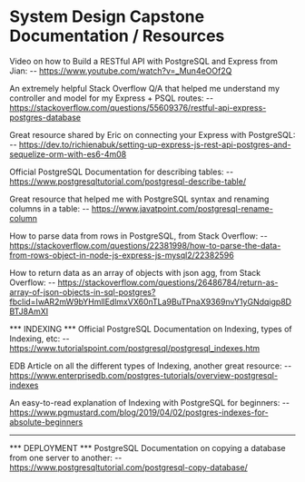 # System Design Capstone Documentation / Resources

Video on how to Build a RESTful API with PostgreSQL and Express from Jian:
-- https://www.youtube.com/watch?v=_Mun4eOOf2Q

An extremely helpful Stack Overflow Q/A that helped me understand my controller and model for my Express + PSQL routes:
-- https://stackoverflow.com/questions/55609376/restful-api-express-postgres-database

Great resource shared by Eric on connecting your Express with PostgreSQL:
-- https://dev.to/richienabuk/setting-up-express-js-rest-api-postgres-and-sequelize-orm-with-es6-4m08

Official PostgreSQL Documentation for describing tables:
-- https://www.postgresqltutorial.com/postgresql-describe-table/

Great resource that helped me with PostgreSQL syntax and renaming columns in a table:
-- https://www.javatpoint.com/postgresql-rename-column

How to parse data from rows in PostgreSQL, from Stack Overflow:
-- https://stackoverflow.com/questions/22381998/how-to-parse-the-data-from-rows-object-in-node-js-express-js-mysql2/22382596

How to return data as an array of objects with json agg, from Stack Overflow:
-- https://stackoverflow.com/questions/26486784/return-as-array-of-json-objects-in-sql-postgres?fbclid=IwAR2mW9bYHmllEdlmxVX60nTLa9BuTPnaX9369nvY1yGNdqigp8DBTJ8AmXI

*** INDEXING ***
Official PostgreSQL Documentation on Indexing, types of Indexing, etc:
-- https://www.tutorialspoint.com/postgresql/postgresql_indexes.htm 

EDB Article on all the different types of Indexing, another great resource:
-- https://www.enterprisedb.com/postgres-tutorials/overview-postgresql-indexes

An easy-to-read explanation of Indexing with PostgreSQL for beginners:
-- https://www.pgmustard.com/blog/2019/04/02/postgres-indexes-for-absolute-beginners

-------------------------------------

*** DEPLOYMENT ***
PostgreSQL Documentation on copying a database from one server to another:
-- https://www.postgresqltutorial.com/postgresql-copy-database/

